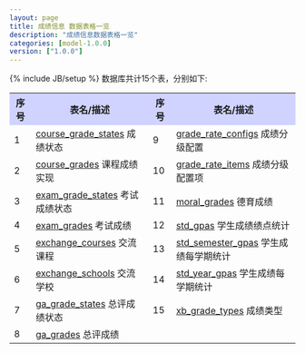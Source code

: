 ```yaml
---
layout: page
title: 成绩信息 数据表格一览
description: "成绩信息数据表格一览"
categories: [model-1.0.0]
version: ["1.0.0"]
---
```

{% include JB/setup %}
数据库共计15个表，分别如下:

<table class="table table-bordered table-striped table-condensed">
  <tr>
    <th style="background-color:#D0D3FF">序号</th>
    <th style="background-color:#D0D3FF">表名/描述</th>
    <th style="background-color:#D0D3FF">序号</th>
    <th style="background-color:#D0D3FF">表名/描述</th>
  </tr>
  <tr>
    <td>1</td>
    <td><a href="grade.html#coursegradestates">course_grade_states</a> 成绩状态</td>
    <td>9</td>
    <td><a href="grade.html#graderateconfigs">grade_rate_configs</a> 成绩分级配置</td>
  </tr>
  <tr>
    <td>2</td>
    <td><a href="grade.html#coursegrades">course_grades</a> 课程成绩实现</td>
    <td>10</td>
    <td><a href="grade.html#graderateitems">grade_rate_items</a> 成绩分级配置项</td>
  </tr>
  <tr>
    <td>3</td>
    <td><a href="grade.html#examgradestates">exam_grade_states</a> 考试成绩状态</td>
    <td>11</td>
    <td><a href="misc.html#moralgrades">moral_grades</a> 德育成绩</td>
  </tr>
  <tr>
    <td>4</td>
    <td><a href="grade.html#examgrades">exam_grades</a> 考试成绩</td>
    <td>12</td>
    <td><a href="grade.html#stdgpas">std_gpas</a> 学生成绩绩点统计</td>
  </tr>
  <tr>
    <td>5</td>
    <td><a href="misc.html#exchangecourses">exchange_courses</a> 交流课程</td>
    <td>13</td>
    <td><a href="grade.html#stdsemestergpas">std_semester_gpas</a> 学生成绩每学期统计</td>
  </tr>
  <tr>
    <td>6</td>
    <td><a href="misc.html#exchangeschools">exchange_schools</a> 交流学校</td>
    <td>14</td>
    <td><a href="grade.html#stdyeargpas">std_year_gpas</a> 学生成绩每学期统计</td>
  </tr>
  <tr>
    <td>7</td>
    <td><a href="grade.html#gagradestates">ga_grade_states</a> 总评成绩状态</td>
    <td>15</td>
    <td><a href="xb.html#xbgradetypes">xb_grade_types</a> 成绩类型</td>
  </tr>
  <tr>
    <td>8</td>
    <td><a href="grade.html#gagrades">ga_grades</a> 总评成绩</td>
    <td></td>
    <td></td>
  </tr>
</table>
